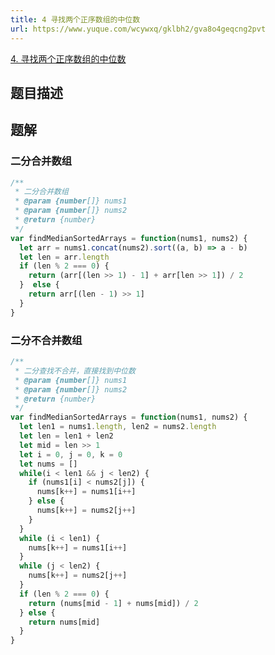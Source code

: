 ```yaml
---
title: 4 寻找两个正序数组的中位数
url: https://www.yuque.com/wcywxq/gklbh2/gva8o4geqcng2pvt
---
```


[4. 寻找两个正序数组的中位数](https://leetcode.cn/problems/median-of-two-sorted-arrays) <a name="yRkjc"></a>

## 题目描述

<a name="Nv23T"></a>

## 题解

<a name="cOWBo"></a>

### 二分合并数组

```javascript
/**
 * 二分合并数组
 * @param {number[]} nums1
 * @param {number[]} nums2
 * @return {number}
 */
var findMedianSortedArrays = function(nums1, nums2) {
  let arr = nums1.concat(nums2).sort((a, b) => a - b)
  let len = arr.length
  if (len % 2 === 0) {
    return (arr[(len >> 1) - 1] + arr[len >> 1]) / 2
  }  else {
    return arr[(len - 1) >> 1]
  }
}
```

<a name="C5nSx"></a>

### 二分不合并数组

```javascript
/**
 * 二分查找不合并，直接找到中位数
 * @param {number[]} nums1
 * @param {number[]} nums2
 * @return {number}
 */
var findMedianSortedArrays = function(nums1, nums2) {
  let len1 = nums1.length, len2 = nums2.length
  let len = len1 + len2
  let mid = len >> 1
  let i = 0, j = 0, k = 0
  let nums = []
  while(i < len1 && j < len2) {
    if (nums1[i] < nums2[j]) {
      nums[k++] = nums1[i++]
    } else {
      nums[k++] = nums2[j++]
    }
  }
  while (i < len1) {
    nums[k++] = nums1[i++]
  }
  while (j < len2) {
    nums[k++] = nums2[j++]
  }
  if (len % 2 === 0) {
    return (nums[mid - 1] + nums[mid]) / 2
  } else {
    return nums[mid]
  }
}
```
